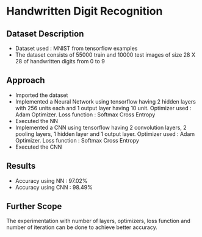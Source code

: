 # Handwritten Digit Recognition

## Dataset Description
* Dataset used : MNIST from tensorflow examples
* The dataset consists of 55000 train and 10000 test images of size 28 X 28 of handwritten digits from 0 to 9

## Approach
* Imported the dataset
* Implemented a Neural Network using tensorflow having 2 hidden layers with 256 units each and 1 output layer having 10 unit. Optimizer used : Adam Optimizer. Loss function : Softmax Cross Entropy
* Executed the NN
* Implemented a CNN using tensorflow having 2 convolution layers, 2 pooling layers, 1 hidden layer and 1 output layer. Optimizer used : Adam Optimizer. Loss function : Softmax Cross Entropy
* Executed the CNN

## Results
* Accuracy using NN : 97.02%
* Accuracy using CNN : 98.49%

## Further Scope
The experimentation with number of layers, optimizers, loss function and number of iteration can be done to achieve better accuracy.
